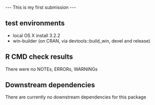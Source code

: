 --- This is my first submission ---

## test environments
* local OS X install 3.2.2
* win-builder (on CRAN, via devtools::build_win, devel and release)

## R CMD check results
There were no NOTEs, ERRORs, WARNINGs


## Downstream dependencies
There are currently no downstream dependencies for this package
